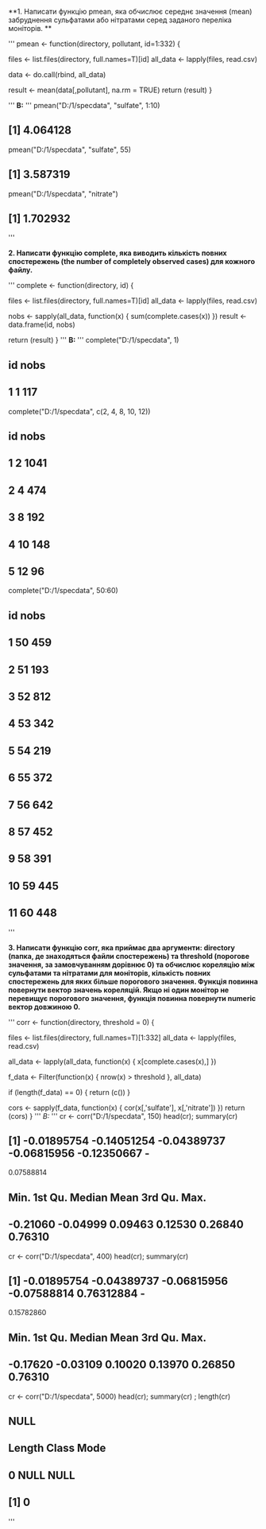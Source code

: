 **1. Написати функцію pmean, яка обчислює середнє значення (mean) забруднення сульфатами або нітратами серед заданого переліка моніторів.
**

'''
pmean <- function(directory, pollutant, id=1:332) {
  
  files <- list.files(directory, full.names=T)[id]
  all_data <- lapply(files, read.csv)

  data <- do.call(rbind, all_data)

  result <- mean(data[,pollutant], na.rm = TRUE)
  return (result)
}

'''
**В:**
'''
pmean("D:/1/specdata", "sulfate", 1:10)
## [1] 4.064128
pmean("D:/1/specdata", "sulfate", 55)
## [1] 3.587319
pmean("D:/1/specdata", "nitrate")
## [1] 1.702932
'''

**2. Написати функцію complete, яка виводить кількість повних спостережень (the number of completely observed cases)
для кожного файлу.**

'''
complete <- function(directory, id) {

  files <- list.files(directory, full.names=T)[id]
  all_data <- lapply(files, read.csv)

  nobs <- sapply(all_data, function(x) { sum(complete.cases(x)) })
  result <- data.frame(id, nobs)
  
  return (result)
}
'''
**В:**
'''
complete("D:/1/specdata", 1)
## id nobs
## 1 1 117
complete("D:/1/specdata", c(2, 4, 8, 10, 12))
## id nobs
## 1 2 1041
## 2 4 474
## 3 8 192
## 4 10 148
## 5 12 96
complete("D:/1/specdata", 50:60)
## id nobs
## 1 50 459
## 2 51 193
## 3 52 812
## 4 53 342
## 5 54 219
## 6 55 372
## 7 56 642
## 8 57 452
## 9 58 391
## 10 59 445
## 11 60 448
'''


**3. Написати функцію corr, яка приймає два аргументи:
directory (папка, де знаходяться файли спостережень) та
threshold (порогове значення, за замовчуванням дорівнює 0) та обчислює кореляцію між сульфатами та нітратами для моніторів, кількість повних спостережень для яких більше порогового значення.
Функція повинна повернути вектор значень кореляцій.
Якщо ні один монітор не перевищує порогового значення, функція повинна повернути numeric вектор довжиною 0.**

'''
corr <- function(directory, threshold = 0) {

  files <- list.files(directory, full.names=T)[1:332]
  all_data <- lapply(files, read.csv)
  
  all_data <- lapply(all_data, function(x) { x[complete.cases(x),] })
  
  f_data <- Filter(function(x) { nrow(x) > threshold }, all_data)
  
  if (length(f_data) == 0) {
    return (c())
  }
  
  cors <- sapply(f_data, function(x) { cor(x[,'sulfate'], x[,'nitrate']) })
  return (cors)
}
'''
*В:*
'''
cr <- corr("D:/1/specdata", 150)
head(cr); summary(cr)
## [1] -0.01895754 -0.14051254 -0.04389737 -0.06815956 -0.12350667 -
0.07588814
## Min. 1st Qu. Median Mean 3rd Qu. Max.
## -0.21060 -0.04999 0.09463 0.12530 0.26840 0.76310
cr <- corr("D:/1/specdata", 400)
head(cr); summary(cr)
## [1] -0.01895754 -0.04389737 -0.06815956 -0.07588814 0.76312884 -
0.15782860
## Min. 1st Qu. Median Mean 3rd Qu. Max.
## -0.17620 -0.03109 0.10020 0.13970 0.26850 0.76310
cr <- corr("D:/1/specdata", 5000)
head(cr); summary(cr) ; length(cr)
## NULL
## Length Class Mode
## 0 NULL NULL
## [1] 0
'''


